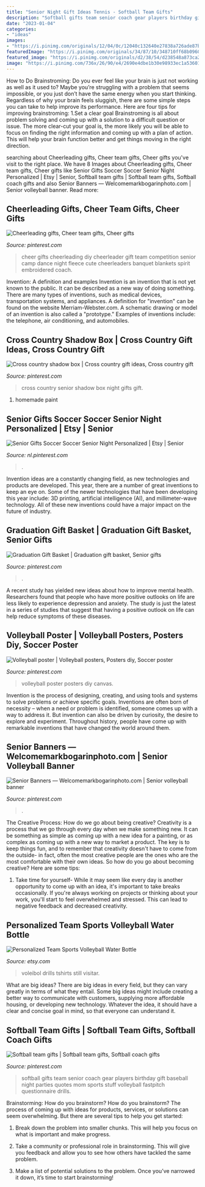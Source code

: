 ```yaml
---
title: "Senior Night Gift Ideas Tennis - Softball Team Gifts"
description: "Softball gifts team senior coach gear players birthday gift baseball night parties quotes mom sports stuff volleyball fastpitch questionnaire drills"
date: "2023-01-04"
categories:
- "ideas"
images:
- "https://i.pinimg.com/originals/12/04/0c/12040c132640e27838a726ade87bd24e.jpg"
featuredImage: "https://i.pinimg.com/originals/34/87/10/348710ff68b0960d143e4fd97e327f6f.jpg"
featured_image: "https://i.pinimg.com/originals/d2/38/54/d238548a873ca24da457807372648a9b.jpg"
image: "https://i.pinimg.com/736x/26/90/e4/2690e4dbe1b30e98933ec1a536017695.jpg"
---
```



How to Do Brainstroming:
Do you ever feel like your brain is just not working as well as it used to? Maybe you’re struggling with a problem that seems impossible, or you just don’t have the same energy when you start thinking. Regardless of why your brain feels sluggish, there are some simple steps you can take to help improve its performance. Here are four tips for improving brainstroming: 
1.Set a clear goal
Brainstroming is all about problem solving and coming up with a solution to a difficult question or issue. The more clear-cut your goal is, the more likely you will be able to focus on finding the right information and coming up with a plan of action. This will help your brain function better and get things moving in the right direction. 

	

		
searching about Cheerleading gifts, Cheer team gifts, Cheer gifts you've visit to the right place. We have 8 Images about Cheerleading gifts, Cheer team gifts, Cheer gifts like Senior Gifts Soccer Soccer Senior Night Personalized | Etsy | Senior, Softball team gifts | Softball team gifts, Softball coach gifts and also Senior Banners — Welcomemarkbogarinphoto.com | Senior volleyball banner. Read more:
		
    
## Cheerleading Gifts, Cheer Team Gifts, Cheer Gifts

<img loading=lazy src="https://i.pinimg.com/originals/34/87/10/348710ff68b0960d143e4fd97e327f6f.jpg" onerror="this.onerror=null;this.src='https://tse1.mm.bing.net/th?id=OIP.iP1NCoHdrw6YKbwHm-4jqgHaJ4&amp;pid=15.1';" alt="Cheerleading gifts, Cheer team gifts, Cheer gifts">

_Source: pinterest.com_

>cheer gifts cheerleading diy cheerleader gift team competition senior camp dance night fleece cute cheerleaders banquet blankets spirit embroidered coach. 

	

Invention: A definition and examples
Invention is an invention that is not yet known to the public. It can be described as a new way of doing something. There are many types of inventions, such as medical devices, transportation systems, and appliances. 
A definition for "invention" can be found on the website Merriam-Webster.com. A schematic drawing or model of an invention is also called a "prototype." 
Examples of inventions include: the telephone, air conditioning, and automobiles.

    
## Cross Country Shadow Box | Cross Country Gift Ideas, Cross Country Gift

<img loading=lazy src="https://i.pinimg.com/originals/12/04/0c/12040c132640e27838a726ade87bd24e.jpg" onerror="this.onerror=null;this.src='https://tse2.mm.bing.net/th?id=OIP.YhVzeWT0KN9PFiLlj3603gHaJ4&amp;pid=15.1';" alt="Cross country shadow box | Cross country gift ideas, Cross country gift">

_Source: pinterest.com_

>cross country senior shadow box night gifts gift. 

	

1. homemade paint

    
## Senior Gifts Soccer Soccer Senior Night Personalized | Etsy | Senior

<img loading=lazy src="https://i.pinimg.com/736x/f0/1a/a8/f01aa8a78b8750ce40bb19c5f4f242d9.jpg" onerror="this.onerror=null;this.src='https://tse4.mm.bing.net/th?id=OIP.RYRgLnDv4Jru5oD-UUVqNgHaLW&amp;pid=15.1';" alt="Senior Gifts Soccer Soccer Senior Night Personalized | Etsy | Senior">

_Source: nl.pinterest.com_

>. 

	

Invention ideas are a constantly changing field, as new technologies and products are developed. This year, there are a number of great inventions to keep an eye on. Some of the newer technologies that have been developing this year include: 3D printing, artificial intelligence (AI), and millimeter-wave technology. All of these new inventions could have a major impact on the future of industry.

    
## Graduation Gift Basket | Graduation Gift Basket, Senior Gifts

<img loading=lazy src="https://i.pinimg.com/originals/d2/38/54/d238548a873ca24da457807372648a9b.jpg" onerror="this.onerror=null;this.src='https://tse4.mm.bing.net/th?id=OIP.WM3vWPb1Jmya0-5E6xmxOQHaJ4&amp;pid=15.1';" alt="Graduation Gift Basket | Graduation gift basket, Senior gifts">

_Source: pinterest.com_

>. 

	

A recent study has yielded new ideas about how to improve mental health. Researchers found that people who have more positive outlooks on life are less likely to experience depression and anxiety. The study is just the latest in a series of studies that suggest that having a positive outlook on life can help reduce symptoms of these diseases.

    
## Volleyball Poster | Volleyball Posters, Posters Diy, Soccer Poster

<img loading=lazy src="https://i.pinimg.com/originals/41/07/45/41074558970cfaaeb60338636ef67c9f.jpg" onerror="this.onerror=null;this.src='https://tse4.mm.bing.net/th?id=OIP.o44N_d3qyb_Jua1BvxB-ZwHaJ4&amp;pid=15.1';" alt="Volleyball poster | Volleyball posters, Posters diy, Soccer poster">

_Source: pinterest.com_

>volleyball poster posters diy canvas. 

	

Invention is the process of designing, creating, and using tools and systems to solve problems or achieve specific goals. Inventions are often born of necessity – when a need or problem is identified, someone comes up with a way to address it. But invention can also be driven by curiosity, the desire to explore and experiment. Throughout history, people have come up with remarkable inventions that have changed the world around them.

    
## Senior Banners — Welcomemarkbogarinphoto.com | Senior Volleyball Banner

<img loading=lazy src="https://i.pinimg.com/736x/3c/03/24/3c0324bddf4532ddd7ff959e960ff531.jpg" onerror="this.onerror=null;this.src='https://tse1.mm.bing.net/th?id=OIP.pvu26vJJqRLtvQRz1RwRQQHaMV&amp;pid=15.1';" alt="Senior Banners — Welcomemarkbogarinphoto.com | Senior volleyball banner">

_Source: pinterest.com_

>. 

	

The Creative Process: How do we go about being creative?
Creativity is a process that we go through every day when we make something new. It can be something as simple as coming up with a new idea for a painting, or as complex as coming up with a new way to market a product. The key is to keep things fun, and to remember that creativity doesn't have to come from the outside- in fact, often the most creative people are the ones who are the most comfortable with their own ideas. So how do you go about becoming creative? Here are some tips: 
1) Take time for yourself- While it may seem like every day is another opportunity to come up with an idea, it's important to take breaks occasionally. If you're always working on projects or thinking about your work, you'll start to feel overwhelmed and stressed. This can lead to negative feedback and decreased creativity.

    
## Personalized Team Sports Volleyball Water Bottle

<img loading=lazy src="https://img1.etsystatic.com/001/0/6933944/il_570xN.367695697_3vio.jpg" onerror="this.onerror=null;this.src='https://tse2.mm.bing.net/th?id=OIP.HE-_SM1avXE8n1MiR2Tl5wHaJ4&amp;pid=15.1';" alt="Personalized Team Sports Volleyball Water Bottle">

_Source: etsy.com_

>voleibol drills tshirts still visitar. 

	

What are big ideas?
There are big ideas in every field, but they can vary greatly in terms of what they entail. Some big ideas might include creating a better way to communicate with customers, supplying more affordable housing, or developing new technology. Whatever the idea, it should have a clear and concise goal in mind, so that everyone can understand it.

    
## Softball Team Gifts | Softball Team Gifts, Softball Coach Gifts

<img loading=lazy src="https://i.pinimg.com/736x/26/90/e4/2690e4dbe1b30e98933ec1a536017695.jpg" onerror="this.onerror=null;this.src='https://tse3.mm.bing.net/th?id=OIP.s5S3NxECUlgQmpY4pa_QswHaJ3&amp;pid=15.1';" alt="Softball team gifts | Softball team gifts, Softball coach gifts">

_Source: pinterest.com_

>softball gifts team senior coach gear players birthday gift baseball night parties quotes mom sports stuff volleyball fastpitch questionnaire drills. 

	

Brainstorming: How do you brainstorm?
How do you brainstorm? The process of coming up with ideas for products, services, or solutions can seem overwhelming. But there are several tips to help you get started:
1. Break down the problem into smaller chunks. This will help you focus on what is important and make progress.

2. Take a community or professional role in brainstorming. This will give you feedback and allow you to see how others have tackled the same problem.

3. Make a list of potential solutions to the problem. Once you’ve narrowed it down, it’s time to start brainstorming!

